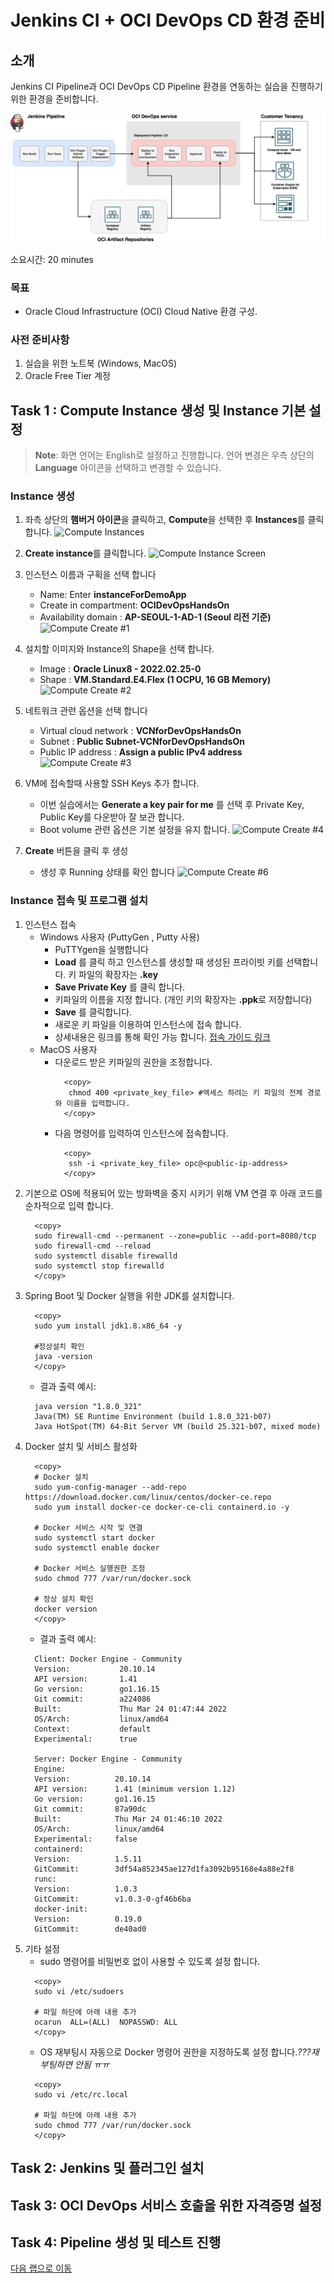 # Jenkins CI + OCI DevOps CD 환경 준비

## 소개

Jenkins CI Pipeline과 OCI DevOps CD Pipeline 환경을 연동하는 실습을 진행하기 위한 환경을 준비합니다.

![Dashboard](images/devops-with-jenkins.png " ")

소요시간: 20 minutes

### 목표

-  Oracle Cloud Infrastructure (OCI) Cloud Native 환경 구성.  

### 사전 준비사항

1. 실습을 위한 노트북 (Windows, MacOS)
1. Oracle Free Tier 계정

## Task 1 : Compute Instance 생성 및 Instance 기본 설정

> **Note**: 화면 언어는 English로 설정하고 진행합니다. 언어 변경은 우측 상단의 **Language** 아이콘을 선택하고 변경할 수 있습니다.

### Instance 생성

1. 좌측 상단의 **햄버거 아이콘**을 클릭하고, **Compute**을 선택한 후 **Instances**를 클릭합니다.
   ![Compute Instances](images/compute-instance.png " ")

2. **Create instance**를 클릭합니다.
   ![Compute Instance Screen](images/compute-instance-screen.png " ")

3. 인스턴스 이름과 구획을 선택 합니다
   - Name: Enter **instanceForDemoApp**
   - Create in compartment: **OCIDevOpsHandsOn**
   - Availability domain : **AP-SEOUL-1-AD-1 (Seoul 리전 기준)**
     ![Compute Create #1](images/compute-create-1.png " ")

4. 설치할 이미지와 Instance의 Shape을 선택 합니다.
   - Image : **Oracle Linux8 - 2022.02.25-0**
   - Shape : **VM.Standard.E4.Flex (1 OCPU, 16 GB Memory)**
     ![Compute Create #2](images/compute-create-2.png " ")

5. 네트워크 관련 옵션을 선택 합니다
   - Virtual cloud network : **VCNforDevOpsHandsOn**
   - Subnet : **Public Subnet-VCNforDevOpsHandsOn**
   - Public IP address : **Assign a public IPv4 address**
     ![Compute Create #3](images/compute-create-3.png " ")

6. VM에 접속할때 사용할 SSH Keys 추가 합니다.
   - 이번 실습에서는 **Generate a key pair for me** 를 선택 후 Private Key, Public Key를 다운받아 잘 보관 합니다.
   - Boot volume 관련 옵션은 기본 설정을 유지 합니다.
     ![Compute Create #4](images/compute-create-4.png " ")

7. **Create** 버튼을 클릭 후 생성
   - 생성 후 Running 상태를 확인 합니다
     ![Compute Create #6](images/compute-create-6.png " ")

### Instance 접속 및 프로그램 설치

1. 인스턴스 접속
   - Windows 사용자 (PuttyGen , Putty 사용)
      - PuTTYgen을 실행합니다
      - **Load** 를 클릭 하고 인스턴스를 생성할 때 생성된 프라이빗 키를 선택합니다. 키 파일의 확장자는 **.key**
      - **Save Private Key** 를 클릭 합니다.
      - 키파일의 이름을 지정 합니다. (개인 키의 확장자는 **.ppk**로 저장합니다)
      - **Save** 를 클릭합니다.
      - 새로운 키 파일을 이용하여 인스턴스에 접속 합니다.
      - 상세내용은 링크를 통해 확인 가능 합니다. [접속 가이드 링크](https://docs.oracle.com/en-us/iaas/Content/Compute/Tasks/accessinginstance.htm#linux__putty)
   - MacOS 사용자
      - 다운로드 받은 키파일의 권한을 조정합니다.
        ````shell
          <copy>
           chmod 400 <private_key_file> #엑세스 하려는 키 파일의 전체 경로 와 이름을 입력합니다.
          </copy>
         ````
      - 다음 명령어를 입력하여 인스턴스에 접속합니다.
        ````shell
          <copy>
           ssh -i <private_key_file> opc@<public-ip-address>
          </copy>
         ````
2. 기본으로 OS에 적용되어 있는 방화벽을 중지 시키기 위해 VM 연결 후 아래 코드를 순차적으로 입력 합니다.
    ````shell
      <copy>
      sudo firewall-cmd --permanent --zone=public --add-port=8080/tcp
      sudo firewall-cmd --reload
      sudo systemctl disable firewalld
      sudo systemctl stop firewalld
      </copy>
    ````
3. Spring Boot 및 Docker 실행을 위한 JDK를 설치합니다.
    ````shell
      <copy>
      sudo yum install jdk1.8.x86_64 -y
   
      #정상설치 확인
      java -version
      </copy>
    ````
   - 결과 출력 예시:
    ````shell
      java version "1.8.0_321"
      Java(TM) SE Runtime Environment (build 1.8.0_321-b07)
      Java HotSpot(TM) 64-Bit Server VM (build 25.321-b07, mixed mode)
    ````
4. Docker 설치 및 서비스 활성화
    ````shell
      <copy>
      # Docker 설치
      sudo yum-config-manager --add-repo https://download.docker.com/linux/centos/docker-ce.repo
      sudo yum install docker-ce docker-ce-cli containerd.io -y
      
      # Docker 서비스 시작 및 연결
      sudo systemctl start docker
      sudo systemctl enable docker
      
      # Docker 서비스 실행권한 조정
      sudo chmod 777 /var/run/docker.sock
   
      # 정상 설치 확인
      docker version
      </copy>
    ````
   - 결과 출력 예시:
    ````shell
      Client: Docker Engine - Community
      Version:           20.10.14
      API version:       1.41
      Go version:        go1.16.15
      Git commit:        a224086
      Built:             Thu Mar 24 01:47:44 2022
      OS/Arch:           linux/amd64
      Context:           default
      Experimental:      true
      
      Server: Docker Engine - Community
      Engine:
      Version:          20.10.14
      API version:      1.41 (minimum version 1.12)
      Go version:       go1.16.15
      Git commit:       87a90dc
      Built:            Thu Mar 24 01:46:10 2022
      OS/Arch:          linux/amd64
      Experimental:     false
      containerd:
      Version:          1.5.11
      GitCommit:        3df54a852345ae127d1fa3092b95168e4a88e2f8
      runc:
      Version:          1.0.3
      GitCommit:        v1.0.3-0-gf46b6ba
      docker-init:
      Version:          0.19.0
      GitCommit:        de40ad0
    ````
5. 기타 설정
   - sudo 명령어를 비밀번호 없이 사용할 수 있도록 설정 합니다.
    ````shell
      <copy>
      sudo vi /etc/sudoers
      
      # 파일 하단에 아래 내용 추가
      ocarun  ALL=(ALL)  NOPASSWD: ALL
      </copy>
    ````
   - OS 재부팅시 자동으로 Docker 명령어 권한을 지정하도록 설정 합니다._???재부팅하면 안됨 ㅠㅠ_
    ````shell
      <copy>
      sudo vi /etc/rc.local
      
      # 파일 하단에 아래 내용 추가
      sudo chmod 777 /var/run/docker.sock
      </copy>
    ````

## Task 2: Jenkins 및 플러그인 설치

## Task 3: OCI DevOps 서비스 호출을 위한 자격증명 설정

## Task 4: Pipeline 생성 및 테스트 진행


[다음 랩으로 이동](#next)
